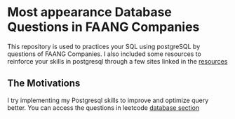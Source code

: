 # Most appearance Database Questions in FAANG Companies
This repository is used to practices your SQL using postgreSQL by questions of FAANG Companies. I also included some resources to reinforce your skills in postgresql through a few sites linked in the [resources](https://github.com/naiborhujosua/faang_sql_questions_postgresql/tree/main/resources)


## The Motivations 
I try implementing my Postgresql skills to improve and optimize query better.
You can access the questions in leetcode [database section](https://leetcode.com/problemset/database/)
